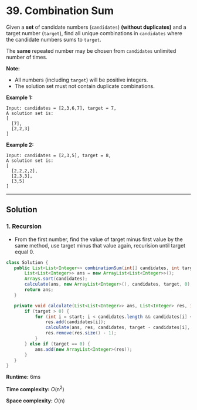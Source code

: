 # 39. Combination Sum

Given a **set** of candidate numbers (`candidates`) **(without duplicates)** and a target number (`target`), find all unique combinations in `candidates` where the candidate numbers sums to `target`.

The **same** repeated number may be chosen from `candidates` unlimited number of times.

**Note:**

- All numbers (including `target`) will be positive integers.
- The solution set must not contain duplicate combinations.

**Example 1:**

```
Input: candidates = [2,3,6,7], target = 7,
A solution set is:
[
  [7],
  [2,2,3]
]
```

**Example 2:**

```
Input: candidates = [2,3,5], target = 8,
A solution set is:
[
  [2,2,2,2],
  [2,3,3],
  [3,5]
]
```

---

## Solution

### 1.  Recursion

- From the first number, find the value of target minus first value by the same method, use target minus that value again, recurision until target equal 0.

 ```java
class Solution {
    public List<List<Integer>> combinationSum(int[] candidates, int target) {
        List<List<Integer>> ans = new ArrayList<List<Integer>>();
        Arrays.sort(candidates);
        calculate(ans, new ArrayList<Integer>(), candidates, target, 0);
        return ans;
    }

    private void calculate(List<List<Integer>> ans, List<Integer> res, int[] candidates, int target, int start) {
        if (target > 0) {
            for (int i = start; i < candidates.length && candidates[i] <= target; i++) {
                res.add(candidates[i]);
                calculate(ans, res, candidates, target - candidates[i], i);
                res.remove(res.size() - 1);
            }
        } else if (target == 0) {
            ans.add(new ArrayList<Integer>(res));
        }
    }
}
 ```

**Runtime:** 6ms

**Time complexity:** *O*(n<sup>2</sup>)

**Space complexity:** *O*(n)